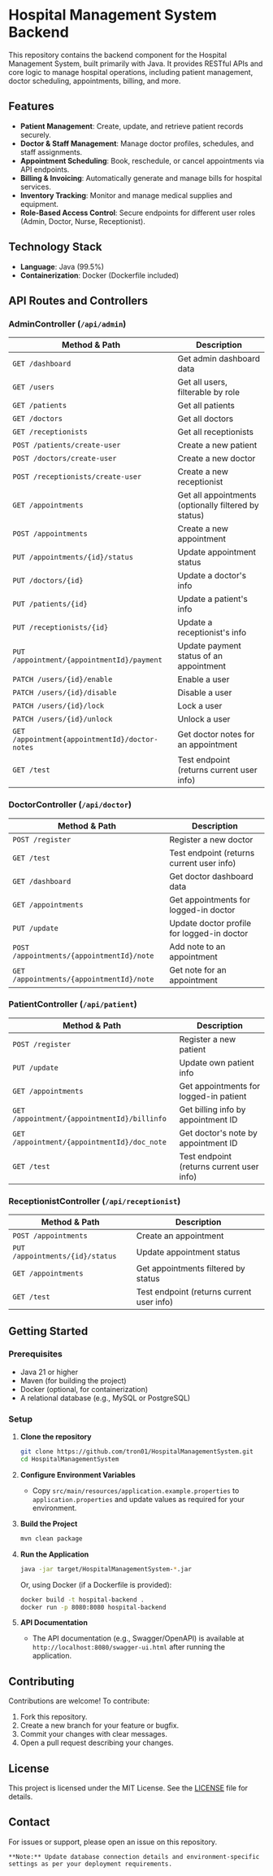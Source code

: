 # Hospital Management System Backend

This repository contains the backend component for the Hospital Management System, built primarily with Java. It provides RESTful APIs and core logic to manage hospital operations, including patient management, doctor scheduling, appointments, billing, and more.

## Features

- **Patient Management**: Create, update, and retrieve patient records securely.
- **Doctor & Staff Management**: Manage doctor profiles, schedules, and staff assignments.
- **Appointment Scheduling**: Book, reschedule, or cancel appointments via API endpoints.
- **Billing & Invoicing**: Automatically generate and manage bills for hospital services.
- **Inventory Tracking**: Monitor and manage medical supplies and equipment.
- **Role-Based Access Control**: Secure endpoints for different user roles (Admin, Doctor, Nurse, Receptionist).

## Technology Stack

- **Language**: Java (99.5%)
- **Containerization**: Docker (Dockerfile included)

## API Routes and Controllers

### AdminController (`/api/admin`)

| Method & Path                                  | Description                                              |
|------------------------------------------------|----------------------------------------------------------|
| `GET /dashboard`                               | Get admin dashboard data                                 |
| `GET /users`                                   | Get all users, filterable by role                        |
| `GET /patients`                                | Get all patients                                         |
| `GET /doctors`                                 | Get all doctors                                          |
| `GET /receptionists`                           | Get all receptionists                                    |
| `POST /patients/create-user`                   | Create a new patient                                     |
| `POST /doctors/create-user`                    | Create a new doctor                                      |
| `POST /receptionists/create-user`              | Create a new receptionist                                |
| `GET /appointments`                            | Get all appointments (optionally filtered by status)     |
| `POST /appointments`                           | Create a new appointment                                 |
| `PUT /appointments/{id}/status`                | Update appointment status                                |
| `PUT /doctors/{id}`                            | Update a doctor's info                                   |
| `PUT /patients/{id}`                           | Update a patient's info                                  |
| `PUT /receptionists/{id}`                      | Update a receptionist's info                             |
| `PUT /appointment/{appointmentId}/payment`     | Update payment status of an appointment                  |
| `PATCH /users/{id}/enable`                     | Enable a user                                            |
| `PATCH /users/{id}/disable`                    | Disable a user                                           |
| `PATCH /users/{id}/lock`                       | Lock a user                                              |
| `PATCH /users/{id}/unlock`                     | Unlock a user                                            |
| `GET /appointment{appointmentId}/doctor-notes` | Get doctor notes for an appointment                      |
| `GET /test`                                    | Test endpoint (returns current user info)                |

### DoctorController (`/api/doctor`)

| Method & Path                                         | Description                                         |
|-------------------------------------------------------|-----------------------------------------------------|
| `POST /register`                                      | Register a new doctor                               |
| `GET /test`                                           | Test endpoint (returns current user info)           |
| `GET /dashboard`                                      | Get doctor dashboard data                           |
| `GET /appointments`                                   | Get appointments for logged-in doctor               |
| `PUT /update`                                         | Update doctor profile for logged-in doctor          |
| `POST /appointments/{appointmentId}/note`             | Add note to an appointment                          |
| `GET /appointments/{appointmentId}/note`              | Get note for an appointment                         |

### PatientController (`/api/patient`)

| Method & Path                                         | Description                                                   |
|-------------------------------------------------------|---------------------------------------------------------------|
| `POST /register`                                      | Register a new patient                                        |
| `PUT /update`                                         | Update own patient info                                       |
| `GET /appointments`                                   | Get appointments for logged-in patient                        |
| `GET /appointment/{appointmentId}/billinfo`           | Get billing info by appointment ID                            |
| `GET /appointment/{appointmentId}/doc_note`           | Get doctor's note by appointment ID                           |
| `GET /test`                                           | Test endpoint (returns current user info)                     |

### ReceptionistController (`/api/receptionist`)

| Method & Path                           | Description                                 |
|-----------------------------------------|---------------------------------------------|
| `POST /appointments`                    | Create an appointment                       |
| `PUT /appointments/{id}/status`         | Update appointment status                   |
| `GET /appointments`                     | Get appointments filtered by status         |
| `GET /test`                             | Test endpoint (returns current user info)   |

## Getting Started

### Prerequisites

- Java 21 or higher
- Maven (for building the project)
- Docker (optional, for containerization)
- A relational database (e.g., MySQL or PostgreSQL)

### Setup

1. **Clone the repository**
   ```bash
   git clone https://github.com/tron01/HospitalManagementSystem.git
   cd HospitalManagementSystem
   ```

2. **Configure Environment Variables**
   - Copy `src/main/resources/application.example.properties` to `application.properties` and update values as required for your environment.

3. **Build the Project**
   ```bash
   mvn clean package
   ```

4. **Run the Application**
   ```bash
   java -jar target/HospitalManagementSystem-*.jar
   ```

   Or, using Docker (if a Dockerfile is provided):

   ```bash
   docker build -t hospital-backend .
   docker run -p 8080:8080 hospital-backend
   ```

5. **API Documentation**
   - The API documentation (e.g., Swagger/OpenAPI) is available at `http://localhost:8080/swagger-ui.html` after running the application.

## Contributing

Contributions are welcome! To contribute:

1. Fork this repository.
2. Create a new branch for your feature or bugfix.
3. Commit your changes with clear messages.
4. Open a pull request describing your changes.

## License

This project is licensed under the MIT License. See the [LICENSE](LICENSE) file for details.

## Contact

For issues or support, please open an issue on this repository.

```
**Note:** Update database connection details and environment-specific settings as per your deployment requirements.
